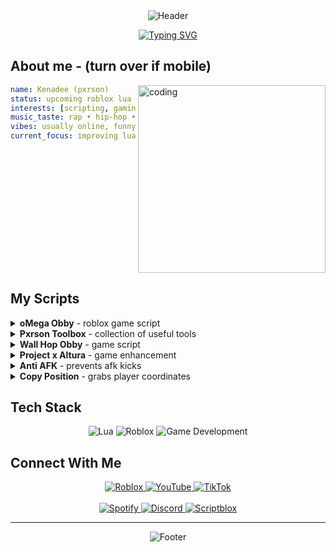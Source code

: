 <div align="center">
  <img src="https://capsule-render.vercel.app/api?type=waving&color=gradient&customColorList=6,11,20&height=180&section=header&text=pxrson&fontAlignY=35&fontSize=45&fontColor=ffffff&desc=Learning%20Lua%20•%20Roblox%20Upcoming%20Dev&descAlignY=55&animation=twinkling" alt="Header"/>

[![Typing SVG](https://readme-typing-svg.herokuapp.com?font=JetBrains+Mono&pause=1000&color=9333EA&center=true&vCenter=true&width=400&lines=hey+there;roblox+script+dev;always+learning+something+new)](https://git.io/typing-svg)
</div>

## About me - (turn over if mobile)

<img align="right" src="https://media.giphy.com/media/qgQUggAC3Pfv687qPC/giphy.gif" width="300" alt="coding"/>

```yaml
name: Kenadee (pxrson)
status: upcoming roblox lua dev
interests: [scripting, gaming, music]
music_taste: rap • hip-hop • rock • metal • country
vibes: usually online, funny, random
current_focus: improving lua skills & creating useful scripts
```

<br clear="right"/>

## My Scripts

<details>
<summary><b>oMega Obby</b> - roblox game script</summary>

```lua
-- Discord: .pxrson
loadstring(game:HttpGet("https://raw.githubusercontent.com/Pxrson/oMega-Obby/refs/heads/main/Script",true))()
```
</details>

<details>
<summary><b>Pxrson Toolbox</b> - collection of useful tools</summary>

```lua
-- Discord: .pxrson
loadstring(game:HttpGet("https://raw.githubusercontent.com/Pxrson/PxrsonToolbox/refs/heads/main/Script.lua",true))()
```
</details>

<details>
<summary><b>Wall Hop Obby</b> - game script</summary>

```lua
-- Discord: .pxrson
loadstring(game:HttpGet("https://raw.githubusercontent.com/Pxrson/Wall-Hop-Obby/refs/heads/main/Script.lua",true))()
```
</details>

<details>
<summary><b>Project x Altura</b> - game enhancement</summary>

```lua
-- Discord: .pxrson
loadstring(game:HttpGet("https://raw.githubusercontent.com/Pxrson/Project-X-Altura/refs/heads/main/Main.lua",true))()
```
</details>

<details>
<summary><b>Anti AFK</b> - prevents afk kicks</summary>

```lua
-- Discord: .pxrson
loadstring(game:HttpGet("https://raw.githubusercontent.com/Pxrson/Anti-AFK_CopyPos/refs/heads/main/anti%20afk.lua",true))()
```
</details>

<details>
<summary><b>Copy Position</b> - grabs player coordinates</summary>

```lua
-- Discord: .pxrson
loadstring(game:HttpGet("https://raw.githubusercontent.com/Pxrson/Anti-AFK_CopyPos/refs/heads/main/copy%20pos.lua",true))()
```
</details>

## Tech Stack

<div align="center">
  
![Lua](https://img.shields.io/badge/Lua-2C2D72?style=flat&logo=lua&logoColor=white)
![Roblox](https://img.shields.io/badge/Roblox-000000?style=flat&logo=roblox&logoColor=white)
![Game Development](https://img.shields.io/badge/Game_Development-4CAF50?style=flat&logo=unity&logoColor=white)

</div>

## Connect With Me

<div align="center">
  <a href="https://www.roblox.com/users/4450443699/profile">
    <img src="https://img.shields.io/badge/Roblox-000000?style=flat&logo=roblox&logoColor=white" alt="Roblox"/>
  </a>
  <a href="https://www.youtube.com/@pxrsonv">
    <img src="https://img.shields.io/badge/YouTube-FF0000?style=flat&logo=youtube&logoColor=white" alt="YouTube"/>
  </a>
  <a href="https://www.tiktok.com/@pxrson999">
    <img src="https://img.shields.io/badge/TikTok-000000?style=flat&logo=tiktok&logoColor=white" alt="TikTok"/>
  </a>
  <br><br>
  <a href="https://open.spotify.com/user/31semjzsclnnsulnm44bvzyeokcu?si=8e9fd303e7844bb4">
    <img src="https://img.shields.io/badge/Spotify-1DB954?style=flat&logo=spotify&logoColor=white" alt="Spotify"/>
  </a>
  <a href="https://discord.com/users/.pxrson">
    <img src="https://img.shields.io/badge/Discord-5865F2?style=flat&logo=discord&logoColor=white" alt="Discord"/>
  </a>
  <a href="https://scriptblox.com/u/pxrson999">
    <img src="https://img.shields.io/badge/Scriptblox-0066CC?style=flat&logoColor=white" alt="Scriptblox"/>
  </a>
</div>

---

<div align="center">
  <img src="https://capsule-render.vercel.app/api?type=waving&color=gradient&customColorList=6,11,20&height=100&section=footer&text=thanks%20for%20visiting&fontSize=20&fontAlignY=70&animation=twinkling" alt="Footer"/>
</div>
